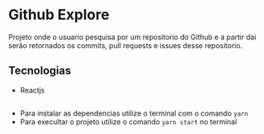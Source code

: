 # Github Explore

Projeto onde o usuario pesquisa por um repositorio do Github e a partir dai serão retornados os commits, pull requests e issues desse repositorio.

## Tecnologias
- Reactjs

## 
- Para instalar as dependencias utilize o terminal com o comando `yarn`
- Para execultar o projeto utilize o comando `yarn start` no terminal
